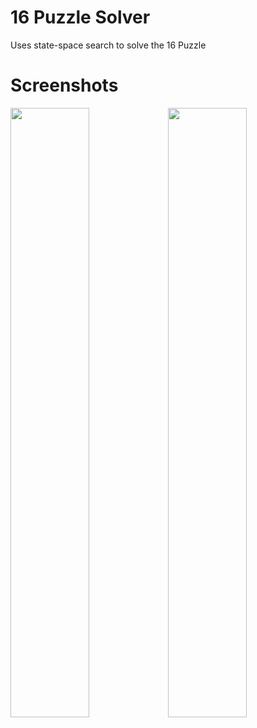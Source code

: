 # 16 Puzzle Solver
Uses state-space search to solve the 16 Puzzle

# Screenshots
<img src="http://jaredpetersen.github.io/wou/cs345/lab1/16puzzleInput.png" width="50%" height="50%" /><img src="http://jaredpetersen.github.io/wou/cs345/lab1/16puzzleOutput.png" width="50%" height="50%" />
